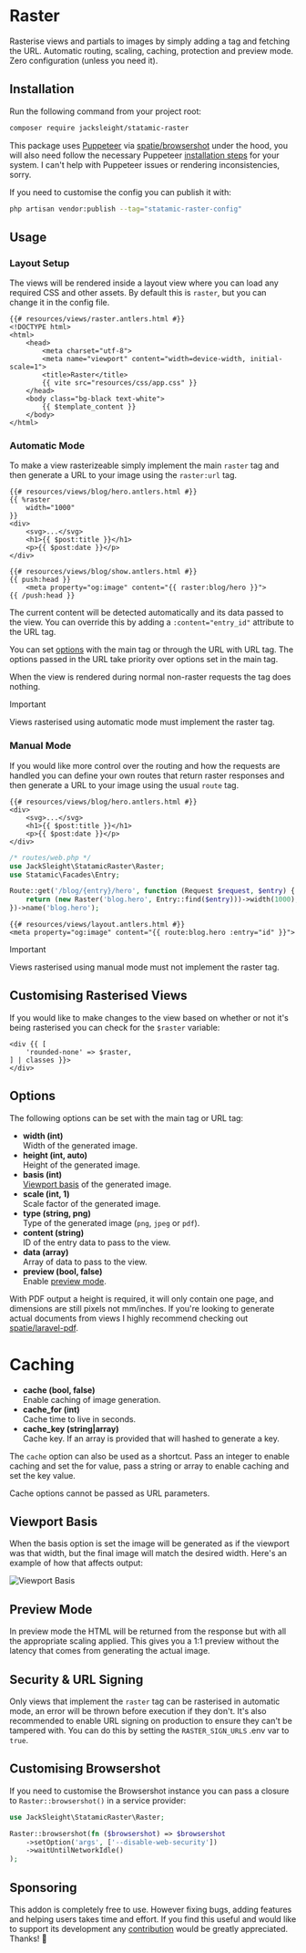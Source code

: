 <!-- statamic:hide -->

# Raster

<!-- /statamic:hide -->

Rasterise views and partials to images by simply adding a tag and fetching the URL. Automatic routing, scaling, caching, protection and preview mode. Zero configuration (unless you need it).

## Installation

Run the following command from your project root:

```bash
composer require jacksleight/statamic-raster
```

This package uses [Puppeteer](https://pptr.dev/) via [spatie/browsershot](https://spatie.be/docs/browsershot/v4/introduction) under the hood, you will also need follow the necessary Puppeteer [installation steps](https://spatie.be/docs/browsershot/v4/requirements) for your system. I can't help with Puppeteer issues or rendering inconsistencies, sorry.

If you need to customise the config you can publish it with:

```bash
php artisan vendor:publish --tag="statamic-raster-config"
```

## Usage

### Layout Setup

The views will be rendered inside a layout view where you can load any required CSS and other assets. By default this is `raster`, but you can change it in the config file.

```antlers
{{# resources/views/raster.antlers.html #}}
<!DOCTYPE html>
<html>
    <head>
        <meta charset="utf-8">
        <meta name="viewport" content="width=device-width, initial-scale=1">
        <title>Raster</title>
        {{ vite src="resources/css/app.css" }}
    </head>
    <body class="bg-black text-white">
        {{ $template_content }}
    </body>
</html>
```

### Automatic Mode

To make a view rasterizeable simply implement the main `raster` tag and then generate a URL to your image using the `raster:url` tag.

```antlers
{{# resources/views/blog/hero.antlers.html #}}
{{ %raster
    width="1000"
}}
<div>
    <svg>...</svg>
    <h1>{{ $post:title }}</h1>
    <p>{{ $post:date }}</p>
</div>
```

```antlers
{{# resources/views/blog/show.antlers.html #}}
{{ push:head }}
    <meta property="og:image" content="{{ raster:blog/hero }}">
{{ /push:head }}
```

The current content will be detected automatically and its data passed to the view. You can override this by adding a `:content="entry_id"` attribute to the URL tag.

You can set [options](#options) with the main tag or through the URL with URL tag. The options passed in the URL take priority over options set in the main tag.

When the view is rendered during normal non-raster requests the tag does nothing.

> [!IMPORTANT] 
> Views rasterised using automatic mode must implement the raster tag.

### Manual Mode

If you would like more control over the routing and how the requests are handled you can define your own routes that return raster responses and then generate a URL to your image using the usual `route` tag.

```antlers
{{# resources/views/blog/hero.antlers.html #}}
<div>
    <svg>...</svg>
    <h1>{{ $post:title }}</h1>
    <p>{{ $post:date }}</p>
</div>
```

```php
/* routes/web.php */
use JackSleight\StatamicRaster\Raster;
use Statamic\Facades\Entry;

Route::get('/blog/{entry}/hero', function (Request $request, $entry) {
    return (new Raster('blog.hero', Entry::find($entry)))->width(1000);
})->name('blog.hero');
```

```blade
{{# resources/views/layout.antlers.html #}}
<meta property="og:image" content="{{ route:blog.hero :entry="id" }}">
```

> [!IMPORTANT] 
> Views rasterised using manual mode must not implement the raster tag.

## Customising Rasterised Views

If you would like to make changes to the view based on whether or not it's being rasterised you can check for the `$raster` variable:

```antlers
<div {{ [
    'rounded-none' => $raster,
] | classes }}>
</div>
```

## Options

The following options can be set with the main tag or URL tag:

* **width (int)**  
  Width of the generated image.
* **height (int, auto)**  
  Height of the generated image.
* **basis (int)**  
  [Viewport basis](#viewport-basis) of the generated image. 
* **scale (int, 1)**  
  Scale factor of the generated image.
* **type (string, png)**  
  Type of the generated image (`png`, `jpeg` or `pdf`).
* **content (string)**  
  ID of the entry data to pass to the view.
* **data (array)**  
  Array of data to pass to the view.
* **preview (bool, false)**  
  Enable [preview mode](#preview-mode).

With PDF output a height is required, it will only contain one page, and dimensions are still pixels not mm/inches. If you're looking to generate actual documents from views I highly recommend checking out [spatie/laravel-pdf](https://github.com/spatie/laravel-pdf).

# Caching

* **cache (bool, false)**  
  Enable caching of image generation.
* **cache_for (int)**  
  Cache time to live in seconds.
* **cache_key (string|array)**  
  Cache key. If an array is provided that will hashed to generate a key.

The `cache` option can also be used as a shortcut. Pass an integer to enable caching and set the for value, pass a string or array to enable caching and set the key value.

Cache options cannot be passed as URL parameters.

## Viewport Basis

When the basis option is set the image will be generated as if the viewport was that width, but the final image will match the desired width. Here's an example of how that affects output:

![Viewport Basis](https://jacksleight.dev/assets/packages/statamic-raster/viewport-basis.jpg)

## Preview Mode

In preview mode the HTML will be returned from the response but with all the appropriate scaling applied. This gives you a 1:1 preview without the latency that comes from generating the actual image.

## Security & URL Signing

Only views that implement the `raster` tag can be rasterised in automatic mode, an error will be thrown before execution if they don't. It's also recommended to enable URL signing on production to ensure they can't be tampered with. You can do this by setting the `RASTER_SIGN_URLS` .env var to `true`.

## Customising Browsershot

If you need to customise the Browsershot instance you can pass a closure to `Raster::browsershot()` in a service provider:

```php
use JackSleight\StatamicRaster\Raster;

Raster::browsershot(fn ($browsershot) => $browsershot
    ->setOption('args', ['--disable-web-security'])
    ->waitUntilNetworkIdle()
);
```

## Sponsoring 

This addon is completely free to use. However fixing bugs, adding features and helping users takes time and effort. If you find this useful and would like to support its development any [contribution](https://github.com/sponsors/jacksleight) would be greatly appreciated. Thanks! 🙂
